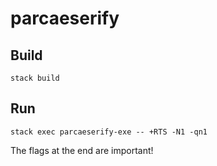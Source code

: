 # parcaeserify

## Build

`stack build`

## Run

`stack exec parcaeserify-exe -- +RTS -N1 -qn1`

The flags at the end are important!
